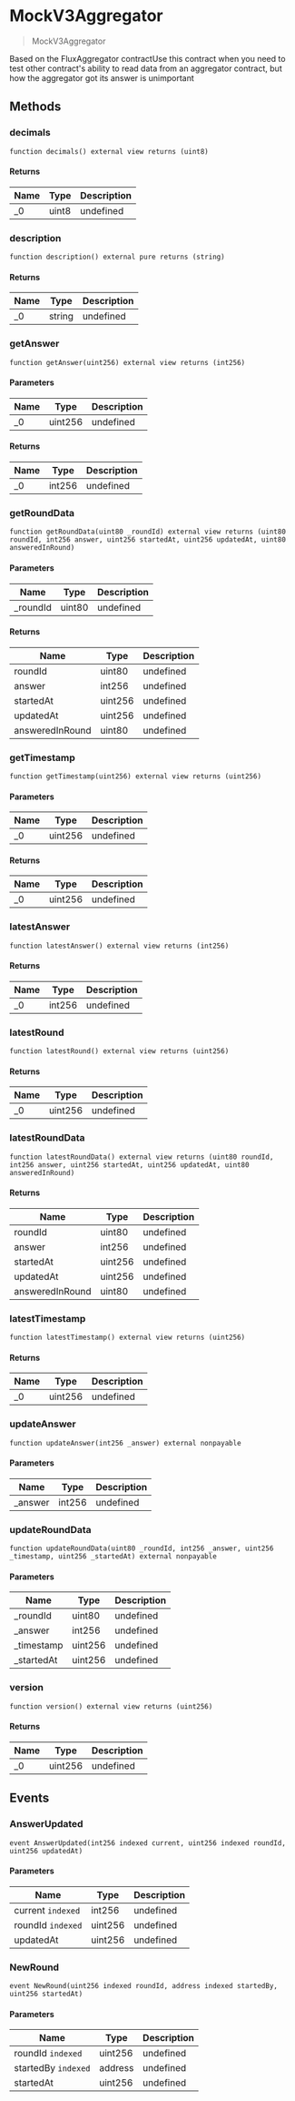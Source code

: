 # MockV3Aggregator



> MockV3Aggregator

Based on the FluxAggregator contractUse this contract when you need to test other contract&#39;s ability to read data from an aggregator contract, but how the aggregator got its answer is unimportant



## Methods

### decimals

```solidity
function decimals() external view returns (uint8)
```






#### Returns

| Name | Type | Description |
|---|---|---|
| _0 | uint8 | undefined |

### description

```solidity
function description() external pure returns (string)
```






#### Returns

| Name | Type | Description |
|---|---|---|
| _0 | string | undefined |

### getAnswer

```solidity
function getAnswer(uint256) external view returns (int256)
```





#### Parameters

| Name | Type | Description |
|---|---|---|
| _0 | uint256 | undefined |

#### Returns

| Name | Type | Description |
|---|---|---|
| _0 | int256 | undefined |

### getRoundData

```solidity
function getRoundData(uint80 _roundId) external view returns (uint80 roundId, int256 answer, uint256 startedAt, uint256 updatedAt, uint80 answeredInRound)
```





#### Parameters

| Name | Type | Description |
|---|---|---|
| _roundId | uint80 | undefined |

#### Returns

| Name | Type | Description |
|---|---|---|
| roundId | uint80 | undefined |
| answer | int256 | undefined |
| startedAt | uint256 | undefined |
| updatedAt | uint256 | undefined |
| answeredInRound | uint80 | undefined |

### getTimestamp

```solidity
function getTimestamp(uint256) external view returns (uint256)
```





#### Parameters

| Name | Type | Description |
|---|---|---|
| _0 | uint256 | undefined |

#### Returns

| Name | Type | Description |
|---|---|---|
| _0 | uint256 | undefined |

### latestAnswer

```solidity
function latestAnswer() external view returns (int256)
```






#### Returns

| Name | Type | Description |
|---|---|---|
| _0 | int256 | undefined |

### latestRound

```solidity
function latestRound() external view returns (uint256)
```






#### Returns

| Name | Type | Description |
|---|---|---|
| _0 | uint256 | undefined |

### latestRoundData

```solidity
function latestRoundData() external view returns (uint80 roundId, int256 answer, uint256 startedAt, uint256 updatedAt, uint80 answeredInRound)
```






#### Returns

| Name | Type | Description |
|---|---|---|
| roundId | uint80 | undefined |
| answer | int256 | undefined |
| startedAt | uint256 | undefined |
| updatedAt | uint256 | undefined |
| answeredInRound | uint80 | undefined |

### latestTimestamp

```solidity
function latestTimestamp() external view returns (uint256)
```






#### Returns

| Name | Type | Description |
|---|---|---|
| _0 | uint256 | undefined |

### updateAnswer

```solidity
function updateAnswer(int256 _answer) external nonpayable
```





#### Parameters

| Name | Type | Description |
|---|---|---|
| _answer | int256 | undefined |

### updateRoundData

```solidity
function updateRoundData(uint80 _roundId, int256 _answer, uint256 _timestamp, uint256 _startedAt) external nonpayable
```





#### Parameters

| Name | Type | Description |
|---|---|---|
| _roundId | uint80 | undefined |
| _answer | int256 | undefined |
| _timestamp | uint256 | undefined |
| _startedAt | uint256 | undefined |

### version

```solidity
function version() external view returns (uint256)
```






#### Returns

| Name | Type | Description |
|---|---|---|
| _0 | uint256 | undefined |



## Events

### AnswerUpdated

```solidity
event AnswerUpdated(int256 indexed current, uint256 indexed roundId, uint256 updatedAt)
```





#### Parameters

| Name | Type | Description |
|---|---|---|
| current `indexed` | int256 | undefined |
| roundId `indexed` | uint256 | undefined |
| updatedAt  | uint256 | undefined |

### NewRound

```solidity
event NewRound(uint256 indexed roundId, address indexed startedBy, uint256 startedAt)
```





#### Parameters

| Name | Type | Description |
|---|---|---|
| roundId `indexed` | uint256 | undefined |
| startedBy `indexed` | address | undefined |
| startedAt  | uint256 | undefined |



